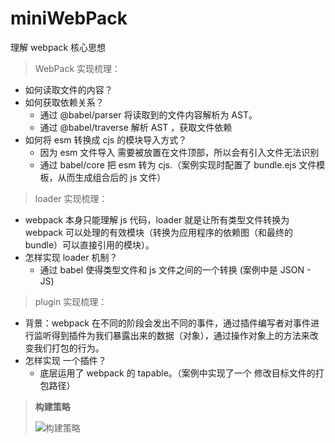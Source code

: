 # miniWebPack

理解 webpack 核心思想

> WebPack 实现梳理：

- 如何读取文件的内容？
- 如何获取依赖关系？
  - 通过 @babel/parser 将读取到的文件内容解析为 AST。
  - 通过 @babel/traverse 解析 AST ，获取文件依赖
- 如何将 esm 转换成 cjs 的模块导入方式？
  - 因为 esm 文件导入 需要被放置在文件顶部，所以会有引入文件无法识别
  - 通过 babel/core 把 esm 转为 cjs.（案例实现时配置了 bundle.ejs 文件模板，从而生成组合后的 js 文件）

> loader 实现梳理：

- webpack 本身只能理解 js 代码，loader 就是让所有类型文件转换为 webpack 可以处理的有效模块（转换为应用程序的依赖图（和最终的 bundle）可以直接引用的模块）。
- 怎样实现 loader 机制？
  - 通过 babel 使得类型文件和 js 文件之间的一个转换 (案例中是 JSON - JS)

> plugin 实现梳理：

- 背景：webpack 在不同的阶段会发出不同的事件，通过插件编写者对事件进行监听得到插件为我们暴露出来的数据（对象），通过操作对象上的方法来改变我们打包的行为。
- 怎样实现 一个插件？
  - 底层运用了 webpack 的 tapable。（案例中实现了一个 修改目标文件的打包路径）

> **构建策略**
>
> ![构建策略](https://img01.sogoucdn.com/net/a/04/link?appid=100520145&url=http%3A%2F%2Fimg04.sogoucdn.com%2Fapp%2Fa%2F100520146%2F81227b5e6526764fafc71aa3d4dd4392)
